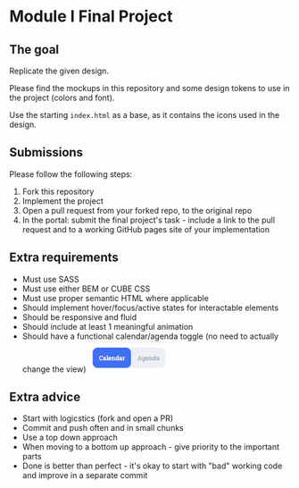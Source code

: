 # Module I Final Project #

## The goal
Replicate the given design.

Please find the mockups in this repository and some design tokens to use in the project (colors and font).

Use the starting `index.html` as a base, as it contains the icons used in the design.

## Submissions
Please follow the following steps:
1. Fork this repository
2. Implement the project
3. Open a pull request from your forked repo, to the original repo
4. In the portal: submit the final project's task - include a link to the pull request and to a working GitHub pages site of your implementation

## Extra requirements
* Must use SASS
* Must use either BEM or CUBE CSS
* Must use proper semantic HTML where applicable
* Should implement hover/focus/active states for interactable elements
* Should be responsive and fluid
* Should include at least 1 meaningful animation
* Should have a functional calendar/agenda toggle (no need to actually change the view)
![Calendar/agenda toggle element](toggle.png)

## Extra advice
* Start with logicstics (fork and open a PR)
* Commit and push often and in small chunks
* Use a top down approach
* When moving to a bottom up approach - give priority to the important parts
* Done is better than perfect - it's okay to start with "bad" working code and improve in a separate commit
